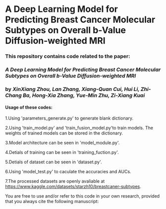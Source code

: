# A Deep Learning Model for Predicting Breast Cancer Molecular Subtypes on Overall b-Value Diffusion-weighted MRI

### This repository contains code related to the paper:

### _A Deep Learning Model for Predicting Breast Cancer Molecular Subtypes on Overall b-Value Diffusion-weighted MRI_

### by _XinXiang Zhou, Lan Zhang, Xiang-Quan Cui, Hui Li, Zhi-Chang Ba, Hong-Xia Zhang, Yue-Min Zhu, Zi-Xiang Kuai_

#### Usage of these codes:

1.Using 'parameters_generate.py' to generate blank dictionary.

2.Using 'train_model.py' and 'train_fusion_model.py'to train models. The weights of trained models can be stored in the dictionary.

3.Model architecture can be seen in 'model_module.py'.

4.Detials of training can be seen in 'training_fuction.py'.

5.Detials of dataset can be seen in 'dataset.py'.

6.Using 'model_test.py' to caculate the accuracies and AUCs.

7.The processed datasets are openly avaliable at https://www.kaggle.com/datasets/starzh10/breastcaner-subtypes.

You are free to use and/or refer to this code in your own research, provided that you always cite the following manuscript:
